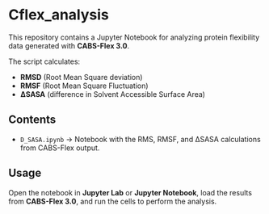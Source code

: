 # Cflex_analysis

This repository contains a Jupyter Notebook for analyzing protein flexibility data generated with **CABS-Flex 3.0**.  

The script calculates:
- **RMSD** (Root Mean Square deviation)  
- **RMSF** (Root Mean Square Fluctuation)  
- **ΔSASA** (difference in Solvent Accessible Surface Area)  

## Contents
- `D_SASA.ipynb` → Notebook with the RMS, RMSF, and ΔSASA calculations from CABS-Flex output.

## Usage
Open the notebook in **Jupyter Lab** or **Jupyter Notebook**, load the results from **CABS-Flex 3.0**, and run the cells to perform the analysis.
